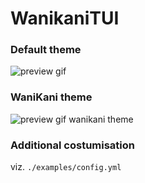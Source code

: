 # WanikaniTUI

### Default theme
![preview gif](https://github.com/user-attachments/assets/9903fdb5-5ee2-4c58-8cda-90b58c011697)

### WaniKani theme
![preview gif wanikani theme](https://github.com/user-attachments/assets/e66685ab-366a-4ec9-b005-7557622efd12)

### Additional costumisation
viz. `./examples/config.yml`
